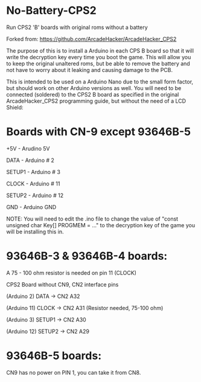 # No-Battery-CPS2
Run CPS2 'B' boards with original roms without a battery

Forked from: https://github.com/ArcadeHacker/ArcadeHacker_CPS2

The purpose of this is to install a Arduino in each CPS B board so that it will write the decryption key every time you boot the game. This will allow you to keep the original unaltered roms, but be able to remove the battery and not have to worry about it leaking and causing damage to the PCB.

This is intended to be used on a Arduino Nano due to the small form factor, but should work on other Arduino versions as well. You will need to be connected (soldered) to the CPS2 B board as specified in the original ArcadeHacker_CPS2 programming guide, but without the need of a LCD Shield:

# Boards with CN-9 except 93646B-5

+5V     - Arudino 5V

DATA    - Arduino # 2

SETUP1  - Arduino # 3

CLOCK   - Arduino # 11

SETUP2  - Arduino # 12

GND     - Arduino GND

NOTE: You will need to edit the .ino file to change the value of "const unsigned char Key[] PROGMEM = ..." to the decryption key of the game you will be installing this in.

# 93646B-3 & 93646B-4 boards:

A 75 - 100 ohm  resistor is needed on pin 11 (CLOCK)

CPS2 Board without CN9, CN2 interface pins

(Arduino 2)  DATA    ->  CN2 A32

(Arduino 11) CLOCK   ->  CN2 A31 (Resistor needed, 75-100 ohm)

(Arduino 3)  SETUP1  ->  CN2 A30

(Arduino 12) SETUP2  ->  CN2 A29


# 93646B-5 boards:

CN9 has no power on PIN 1, you can take it from CN8.
